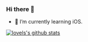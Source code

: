 ### Hi there 👋

- 🌱 I’m currently learning iOS.

[![lovels's github stats](https://github-readme-stats.vercel.app/api?username=lovels&count_private=true&show_icons=true&theme=radical)](https://github.com/anuraghazra/github-readme-stats)

<!--
**lovels/lovels** is a ✨ _special_ ✨ repository because its `README.md` (this file) appears on your GitHub profile.

Here are some ideas to get you started:

- 🔭 I’m currently working on ...
- 🌱 I’m currently learning ...
- 👯 I’m looking to collaborate on ...
- 🤔 I’m looking for help with ...
- 💬 Ask me about ...
- 📫 How to reach me: ...
- 😄 Pronouns: ...
- ⚡ Fun fact: ...
-->
